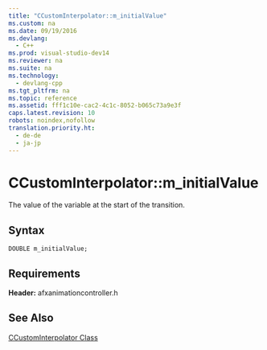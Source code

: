 ```yaml
---
title: "CCustomInterpolator::m_initialValue"
ms.custom: na
ms.date: 09/19/2016
ms.devlang: 
  - C++
ms.prod: visual-studio-dev14
ms.reviewer: na
ms.suite: na
ms.technology: 
  - devlang-cpp
ms.tgt_pltfrm: na
ms.topic: reference
ms.assetid: fff1c10e-cac2-4c1c-8052-b065c73a9e3f
caps.latest.revision: 10
robots: noindex,nofollow
translation.priority.ht: 
  - de-de
  - ja-jp
---
```

# CCustomInterpolator::m_initialValue
The value of the variable at the start of the transition.  
  
## Syntax  
  
```  
DOUBLE m_initialValue;  
```  
  
## Requirements  
 **Header:** afxanimationcontroller.h  
  
## See Also  
 [CCustomInterpolator Class](../vs140/CCustomInterpolator-Class.md)